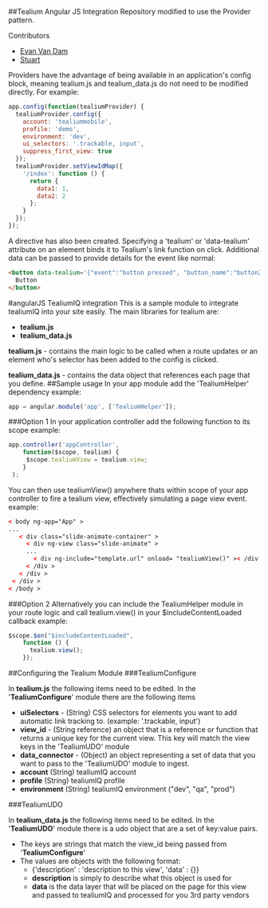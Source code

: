##Tealium Angular JS Integration
Repository modified to use the Provider pattern.

Contributors

- [Evan Van Dam](https://github.com/evandam/integration-angularjs)
- [Stuart](https://github.com/runfaj/angularJS_tealiumIQ-module)

Providers have the advantage of being available in an application's config block, meaning tealium.js and tealium_data.js do not need to be modified directly. For example:
```javascript
app.config(function(tealiumProvider) {
  tealiumProvider.config({
    account: 'tealiummobile',
    profile: 'demo',
    environment: 'dev',
    ui_selectors: '.trackable, input',
    suppress_first_view: true
  });
  tealiumProvider.setViewIdMap({
    '/index': function () {
      return {
        data1: 1,
        data2: 2
      };
    }
  });
});
```

A directive has also been created.
Specifying a 'tealium' or 'data-tealium' attribute on an element binds it to Tealium's link function on click.
Additional data can be passed to provide details for the event like normal:
```html
<button data-tealium='{"event":"button pressed", "button_name":"button2"}'>
  Button
</button>
```


#angularJS TealiumIQ integration
This is a sample module to integrate tealiumIQ into your site easily. The main libraries for tealium are:

- **tealium.js**
- **tealium_data.js**

**tealium.js** - contains the main logic to be called when a route updates or an element who's selector has been added to the config is clicked.

**tealium_data.js** - contains the data object that references each page that you define.
##Sample usage
In your app module add the 'TealiumHelper' dependency example:
```javascript
app = angular.module('app', ['TealiumHelper']);
```
###Option 1
In your application controller add the following function to its scope example:
```javascript
app.controller('appController',
    function($scope, tealium) {
     $scope.tealiumView = tealium.view;
    }
 );
```
You can then use tealiumView() anywhere thats within scope of your app controller to fire a tealium view, effectively simulating a page view event. example:
```html
< body ng-app="App" >
...
   < div class="slide-animate-container" >
     < div ng-view class="slide-animate" >
     ...
       < div ng-include="template.url" onload= "tealiumView()" >< /div >
     < /div >
   < /div >
 < /div >
< /body >
```
###Option 2
Alternatively you can include the TealiumHelper module in your route logic and call tealium.view() in your $includeContentLoaded callback example:
```javascript
$scope.$on("$includeContentLoaded",
    function () {
      tealium.view();
    });
```

##Configuring the Tealium Module
###TealiumConfigure

In **tealium.js** the following items need to be edited. In the '**TealiumConfigure**' module there are the following items
- **uiSelectors** - (String) CSS selectors for elements you want to add automatic link tracking to. (example: '.trackable, input')
- **view_id** - (String reference) an object that is a reference or function that returns a unique key for the current view. This key will match the view keys in the 'TealiumUDO' module
- **data_connector** - (Object) an object representing a set of data that you want to pass to the 'TealiumUDO' module to ingest.
- **account** (String) tealiumIQ account
- **profile** (String) tealiumIQ profile
- **environment** (String) tealiumIQ environment ("dev", "qa", "prod")

###TealiumUDO

In **tealium_data.js** the following items need to be edited. In the '**TealiumUDO**' module there is a udo object that are a set of key:value pairs.
- The keys are strings that match the view_id being passed from '**TealiumConfigure**'
- The values are objects with the following format:
  - {'description' : 'description to this view', 'data' : {}}
  - **description** is simply to describe what this object is used for
  - **data** is the data layer that will be placed on the page for this view and passed to tealiumIQ and processed for you 3rd party vendors
